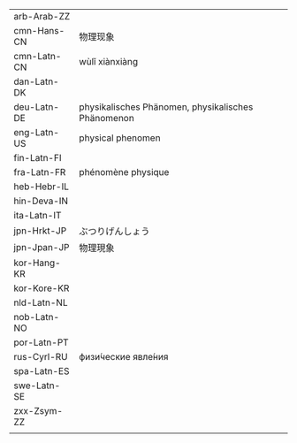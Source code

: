 | | | |
|-|-|-|
| arb-Arab-ZZ |  |  |
| cmn-Hans-CN | 物理现象 |  |
| cmn-Latn-CN | wùlǐ xiànxiàng |  |
| dan-Latn-DK |  |  |
| deu-Latn-DE | physikalisches Phänomen, physikalisches Phänomenon |  |
| eng-Latn-US | physical phenomen |  |
| fin-Latn-FI |  |  |
| fra-Latn-FR | phénomène physique |  |
| heb-Hebr-IL |  |  |
| hin-Deva-IN |  |  |
| ita-Latn-IT |  |  |
| jpn-Hrkt-JP | ぶつりげんしょう  |  |
| jpn-Jpan-JP | 物理現象 |  |
| kor-Hang-KR |  |  |
| kor-Kore-KR |  |  |
| nld-Latn-NL |  |  |
| nob-Latn-NO |  |  |
| por-Latn-PT |  |  |
| rus-Cyrl-RU | физи́ческие явле́ния |  |
| spa-Latn-ES |  |  |
| swe-Latn-SE |  |  |
| zxx-Zsym-ZZ |  |  |
|  |  |  |